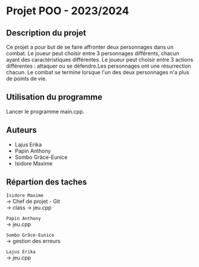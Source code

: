# Projet POO - 2023/2024

## Description du projet

Ce projet a pour but de se faire affronter deux personnages dans un combat. Le joueur peut choisir entre 3 personnages différents, chacun ayant des caractéristiques différentes. Le joueur peut choisir entre 3 actions différentes : attaquer ou se défendre.Les personnages ont une résurrection chacun. Le combat se termine lorsque l'un des deux personnages n'a plus de points de vie.

## Utilisation du programme

Lancer le programme main.cpp.


## Auteurs
- Lajus Erika
- Papin Anthony
- Sombo Grâce-Eunice
- Isidore Maxime

## Répartion des taches 
`Isidore Maxime`  
-> Chef de projet - Git  
-> class 
-> jeu.cpp

`Papin Anthony`  
-> jeu.cpp

`Sombo Grâce-Eunice`  
-> gestion des erreurs 

`Lajus Erika`  
-> jeu.cpp 
